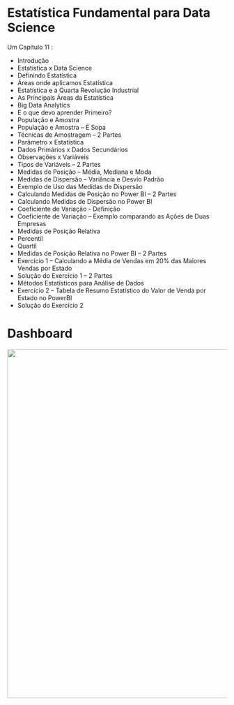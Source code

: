 # Estatística Fundamental para Data Science

Um Capítulo 11 :

<ul>
  <li>Introdução</li>
  <li>Estatística x Data Science</li>
  <li>Definindo Estatística</li>
  <li>Áreas onde aplicamos Estatística</li>
  <li>Estatística e a Quarta Revolução Industrial</li>
  <li>As Principais Áreas da Estatística</li>
  <li>Big Data Analytics</li>
  <li>E o que devo aprender Primeiro?</li>
  <li>População e Amostra</li>
  <li>População e Amostra – É Sopa</li>
  <li>Técnicas de Amostragem – 2 Partes</li>
  <li>Parâmetro x Estatística</li>
  <li>Dados Primários x Dados Secundários</li>
  <li>Observações x Variáveis</li>
  <li>Tipos de Variáveis – 2 Partes</li>
  <li>Medidas de Posição – Média, Mediana e Moda</li>
  <li>Medidas de Dispersão – Variância e Desvio Padrão</li>
  <li>Exemplo de Uso das Medidas de Dispersão</li>
  <li>Calculando Medidas de Posição no Power BI – 2 Partes</li>
  <li>Calculando Medidas de Dispersão no Power BI</li>
  <li>Coeficiente de Variação - Definição</li>
  <li>Coeficiente de Variação – Exemplo comparando as Ações de Duas Empresas</li>
  <li>Medidas de Posição Relativa</li>
  <li>Percentil</li>
  <li>Quartil</li>
  <li>Medidas de Posição Relativa no Power BI – 2 Partes</li>
  <li>Exercício 1 – Calculando a Média de Vendas em 20% das Maiores Vendas por Estado</li>
  <li>Solução do Exercício 1 – 2 Partes</li>
  <li>Métodos Estatísticos para Análise de Dados</li>
  <li>Exercício 2 – Tabela de Resumo Estatístico do Valor de Venda por Estado no PowerBI</li>
  <li>Solução do Exercício 2</li>
</ul>

# Dashboard
<center><img src="https://user-images.githubusercontent.com/61481422/108581039-0e807200-730d-11eb-8a8d-7f1400a84729.png" alt="" width="800"></center>
